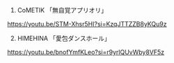 1. CoMETIK 「無自覚アプリオリ」

https://youtu.be/STM-Xhsr5HI?si=KzqJTTZZB8yKQu9z

2. HIMEHINA 「愛包ダンスホール」

https://youtu.be/bnofYmfKLeo?si=r9yrlQUvWby8VF5z
